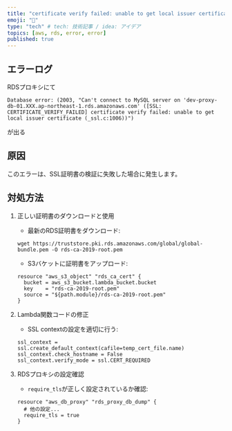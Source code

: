 ```yaml
---
title: "certificate verify failed: unable to get local issuer certificateが出る"
emoji: "🔘"
type: "tech" # tech: 技術記事 / idea: アイデア
topics: [aws, rds, error, error]
published: true
---
```



## エラーログ
RDSプロキシにて

```
Database error: (2003, "Can't connect to MySQL server on 'dev-proxy-db-01.XXX.ap-northeast-1.rds.amazonaws.com' ([SSL: CERTIFICATE_VERIFY_FAILED] certificate verify failed: unable to get local issuer certificate (_ssl.c:1006))")
```
が出る


## 原因
このエラーは、SSL証明書の検証に失敗した場合に発生します。

## 対処方法
1. 正しい証明書のダウンロードと使用
   - 最新のRDS証明書をダウンロード:
   ```
   wget https://truststore.pki.rds.amazonaws.com/global/global-bundle.pem -O rds-ca-2019-root.pem
   ```
   - S3バケットに証明書をアップロード:
   ```
   resource "aws_s3_object" "rds_ca_cert" {
     bucket = aws_s3_bucket.lambda_bucket.bucket
     key    = "rds-ca-2019-root.pem"
     source = "${path.module}/rds-ca-2019-root.pem"
   }
   ```

2. Lambda関数コードの修正
   - SSL contextの設定を適切に行う:
   ```
   ssl_context = ssl.create_default_context(cafile=temp_cert_file.name)
   ssl_context.check_hostname = False
   ssl_context.verify_mode = ssl.CERT_REQUIRED
   ```

3. RDSプロキシの設定確認
   - `require_tls`が正しく設定されているか確認:
   ```
   resource "aws_db_proxy" "rds_proxy_db_dump" {
     # 他の設定...
     require_tls = true
   }
   ```
